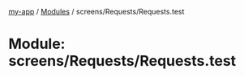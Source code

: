 [my-app](../README.md) / [Modules](../modules.md) / screens/Requests/Requests.test

# Module: screens/Requests/Requests.test
